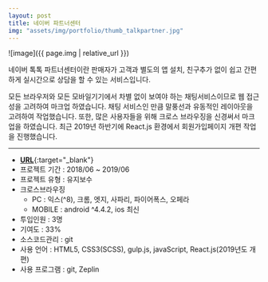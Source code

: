 ```yaml
---
layout: post
title: 네이버 파트너센터
img: "assets/img/portfolio/thumb_talkpartner.jpg"
---
```


![image]({{ page.img | relative_url }})


네이버 톡톡 파트너센터이란 판매자가 고객과 별도의 앱 설치, 친구추가 없이 쉽고 간편하게 실시간으로 상담을 할 수 있는 서비스입니다.

모든 브라우저와 모든 모바일기기에서 차별 없이 보여야 하는 채팅서비스이므로 웹 접근성을 고려하여 마크업 하였습니다. 채팅 서비스인 만큼 말풍선과 유동적인 레이아웃을 고려하여 작업했습니다. 또한, 많은 사용자들을 위해 크로스 브라우징을 신경써서 마크업을 하였습니다. 최근 2019년 하반기에 React.js 환경에서 회원가입페이지 개편 작업을 진행했습니다.

***

- [**URL**](https://partner.talk.naver.com){:target="_blank"}
- 프로젝트 기간 : 2018/06 ~ 2019/06
- 프로젝트 유형 : 유지보수
- 크로스브라우징
  - PC : 익스(^8), 크롬, 엣지, 사파리, 파이어폭스, 오페라
  - MOBILE : android ^4.4.2, ios 최신
- 투입인원 : 3명
- 기여도 : 33%
- 소스코드관리 : git
- 사용 언어 : HTML5, CSS3(SCSS), gulp.js, javaScript, React.js(2019년도 개편)
- 사용 프로그램 : git, Zeplin

